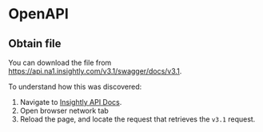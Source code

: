 
# OpenAPI

## Obtain file

You can download the file from https://api.na1.insightly.com/v3.1/swagger/docs/v3.1.

To understand how this was discovered:
1. Navigate to [Insightly API Docs](https://api.insightly.com/v3.1/Help#!/Overview/Introductions).
2. Open browser network tab
3. Reload the page, and locate the request that retrieves the `v3.1` request.
